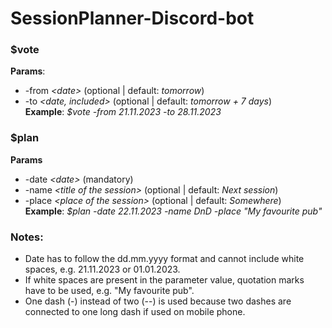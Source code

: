 # SessionPlanner-Discord-bot
### $vote
**Params**:
- -from *\<date>* (optional | default: *tomorrow*)
- -to *\<date, included>* (optional | default: *tomorrow + 7 days*)  
**Example**: *$vote -from 21.11.2023 -to 28.11.2023*

### $plan
**Params**
- -date *\<date>* (mandatory)
- -name *\<title of the session>* (optional | default: *Next session*)
- -place *\<place of the session>* (optional | default: *Somewhere*)   
**Example**: *$plan -date 22.11.2023 -name DnD -place "My favourite pub"*

### Notes:
- Date has to follow the dd.mm.yyyy format and cannot include white spaces, e.g. 21.11.2023 or 01.01.2023.
- If white spaces are present in the parameter value, quotation marks have to be used, e.g. "My favourite pub".
- One dash (-) instead of two (--) is used because two dashes are connected to one long dash if used on mobile phone.